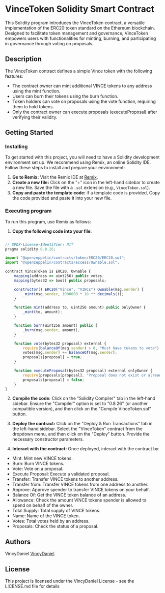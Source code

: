 # VinceToken Solidity Smart Contract

This Solidity program introduces the VinceToken contract, a versatile implementation of the ERC20 token standard on the Ethereum blockchain. Designed to facilitate token management and governance, VinceToken empowers users with functionalities for minting, burning, and participating in governance through voting on proposals.

## Description

The VinceToken contract defines a simple Vince token with the following features:
- The contract owner can mint additional VINCE tokens to any address using the mint function.
- Users can burn their tokens using the burn function.
- Token holders can vote on proposals using the vote function, requiring them to hold tokens.
- Only the contract owner can execute proposals (executeProposal) after verifying their validity.

## Getting Started

### Installing

To get started with this project, you will need to have a Solidity development environment set up. We recommend using Remix, an online Solidity IDE. Follow these steps to install and prepare your environment:

1. **Go to Remix:** Visit the Remix IDE at [Remix](https://remix.ethereum.org/).
2. **Create a new file:** Click on the "+" icon in the left-hand sidebar to create a new file. Save the file with a `.sol` extension (e.g., `VinceToken.sol`).
3. **Copy and paste the template code:** If a template code is provided, Copy the code provided and paste it into your new file.

### Executing program

To run this program, use Remix as follows:

1. **Copy the following code into your file:**

```javascript

// SPDX-License-Identifier: MIT
pragma solidity 0.8.26;

import "@openzeppelin/contracts/token/ERC20/ERC20.sol";
import "@openzeppelin/contracts/access/Ownable.sol";

contract VinceToken is ERC20, Ownable {
    mapping(address => uint256) public votes;
    mapping(bytes32 => bool) public proposals;

    constructor() ERC20("Vince", "VINCE") Ownable(msg.sender) {
        _mint(msg.sender, 1000000 * 10 ** decimals());
    }

    function mint(address to, uint256 amount) public onlyOwner {
        _mint(to, amount);
    }

    function burn(uint256 amount) public {
        _burn(msg.sender, amount);
    }

    function vote(bytes32 proposal) external {
        require(balanceOf(msg.sender) > 0, "Must have tokens to vote");
        votes[msg.sender] += balanceOf(msg.sender);
        proposals[proposal] = true;
    }

    function executeProposal(bytes32 proposal) external onlyOwner {
        require(proposals[proposal], "Proposal does not exist or already executed");
        proposals[proposal] = false; 
    }
}

```

2. **Compile the code:** Click on the "Solidity Compiler" tab in the left-hand sidebar. Ensure the "Compiler" option is set to "0.8.26" (or another compatible version), and then click on the "Compile VinceToken.sol" button.

3. **Deploy the contract:** Click on the "Deploy & Run Transactions" tab in the left-hand sidebar. Select the "VinceToken" contract from the dropdown menu, and then click on the "Deploy" button. Provide the necessary constructor parameters.

4. **Interact with the contract:** Once deployed, interact with the contract by:
- Mint: Mint new VINCE tokens.
- Burn: Burn VINCE tokens.
- Vote: Vote on a proposal.
- Execute Proposal: Execute a validated proposal.
- Transfer: Transfer VINCE tokens to another address.
- Transfer from: Transfer VINCE tokens from one address to another.
- Approve: Approve spender to transfer VINCE tokens on your behalf.
- Balance Of: Get the VINCE token balance of an address.
- Allowance: Check the amount VINCE tokens spender is allowed to spend on behalf of the owner.
- Total Supply: Total supply of VINCE tokens.
- Name: Name of the VINCE token.
- Votes: Total votes held by an address.
- Proposals: Check the status of a proposal.

## Authors

VincyDaniel 
[VincyDaniel](https://www.linkedin.com/in/vince-daniel-del-rosario-815a11205/)

## License

This project is licensed under the VincyDaniel License - see the LICENSE.md file for details
